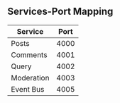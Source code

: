 ## Services-Port Mapping

| Service    | Port |
| ---------- | ---- |
| Posts      | 4000 |
| Comments   | 4001 |
| Query      | 4002 |
| Moderation | 4003 |
| Event Bus  | 4005 |
